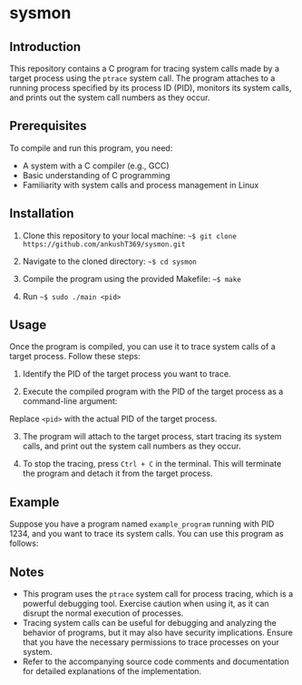 # sysmon

## Introduction
This repository contains a C program for tracing system calls made by a target process using the `ptrace` system call. The program attaches to a running process specified by its process ID (PID), monitors its system calls, and prints out the system call numbers as they occur.

## Prerequisites
To compile and run this program, you need:
- A system with a C compiler (e.g., GCC)
- Basic understanding of C programming
- Familiarity with system calls and process management in Linux

## Installation
1. Clone this repository to your local machine: 
```~$ git clone https://github.com/ankushT369/sysmon.git```

2. Navigate to the cloned directory: ```~$ cd sysmon```

3. Compile the program using the provided Makefile: ```~$ make```

4. Run ```~$ sudo ./main <pid>```


## Usage
Once the program is compiled, you can use it to trace system calls of a target process. Follow these steps:

1. Identify the PID of the target process you want to trace.

2. Execute the compiled program with the PID of the target process as a command-line argument:

Replace `<pid>` with the actual PID of the target process.

3. The program will attach to the target process, start tracing its system calls, and print out the system call numbers as they occur.

4. To stop the tracing, press `Ctrl + C` in the terminal. This will terminate the program and detach it from the target process.

## Example
Suppose you have a program named `example_program` running with PID 1234, and you want to trace its system calls. You can use this program as follows:

## Notes
- This program uses the `ptrace` system call for process tracing, which is a powerful debugging tool. Exercise caution when using it, as it can disrupt the normal execution of processes.
- Tracing system calls can be useful for debugging and analyzing the behavior of programs, but it may also have security implications. Ensure that you have the necessary permissions to trace processes on your system.
- Refer to the accompanying source code comments and documentation for detailed explanations of the implementation.
